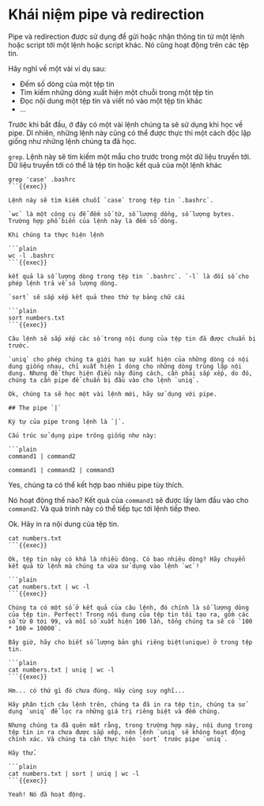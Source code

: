# Khái niệm pipe và redirection

Pipe và redirection được sử dụng để gửi hoặc nhận thông tin từ một lệnh hoặc script tới một lệnh hoặc script khác. Nó cũng hoạt động trên các tệp tin.

Hãy nghĩ về một vài ví dụ sau:
- Đếm số dòng của một tệp tin
- Tìm kiếm những dòng xuất hiện một chuỗi trong một tệp tin
- Đọc nội dung một tệp tin và viết nó vào một tệp tin khác
- ...

Trước khi bắt đầu, ở đây có một vài lệnh chúng ta sẽ sử dụng khi học về pipe. Dĩ nhiên, những lệnh này cũng có thể được thực thi một cách độc lập giống như những lệnh chúng ta đã học.

`grep`. Lệnh này sẽ tìm kiếm một mẫu cho trước trong một dữ liệu truyền tới. Dữ liệu truyền tới có thể là tệp tin hoặc kết quả của một lệnh khác

```plain
grep 'case' .bashrc
```{{exec}}

Lệnh này sẽ tìm kiếm chuỗi `case` trong tệp tin `.bashrc`.

`wc` là một công cụ để đếm số từ, số lượng dồng, số lượng bytes. Trường hợp phổ biến của lệnh này là đếm số dòng.

Khi chúng ta thực hiện lệnh 

```plain
wc -l .bashrc
```{{exec}}

kết quả là số lượng dòng trong tệp tin `.bashrc`. `-l` là đối số cho phép lệnh trả về só lượng dòng.

`sort` sẽ sắp xếp kết quả theo thứ tự bảng chữ cái

```plain
sort numbers.txt
```{{exec}}

Câu lệnh sẽ sắp xếp các số trong nội dung của tệp tin đã được chuẩn bị trước.

`uniq` cho phép chúng ta giới hạn sự xuất hiện của những dòng có nội dung giống nhau, chỉ xuất hiện 1 dòng cho những dòng trùng lặp nội dung. Nhưng để thực hiện điều này đúng cách, cần phải sắp xếp, do đó, chúng ta cần pipe để chuẩn bị đầu vào cho lệnh `uniq`.

Ok, chúng ta sẽ học một vài lệnh mới, hãy sử dụng với pipe.

## The pipe `|`

Ký tự của pipe trong lệnh là `|`.

Cấu trúc sử dụng pipe trông giống như này:

```plain
command1 | command2
```

```plain
command1 | command2 | command3
```

Yes, chúng ta có thể kết hợp bao nhiêu pipe tùy thích.

Nó hoạt động thế nào? Kết quả của `command1` sẽ được lấy làm đầu vào cho `command2`. Và quá trình này có thể tiếp tục tới lệnh tiếp theo.

Ok. Hãy in ra nội dung của tệp tin.

```plain
cat numbers.txt
```{{exec}}

Ok, tệp tin này có khá là nhiều dòng. Có bao nhiêu dòng? Hãy chuyển kết quả từ lệnh mà chúng ta vừa sử dụng vào lệnh `wc`!

```plain
cat numbers.txt | wc -l
```{{exec}}

Chúng ta có một số ở kết quả của câu lệnh, đó chính là số lượng dòng của tệp tin. Perfect! Trong nội dung của tệp tin tôi tạo ra, gồm các số từ 0 tới 99, và mỗi số xuất hiện 100 lần, tổng chúng ta sẽ có `100 * 100 = 10000`.

Bây giờ, hãy cho biết số lượng bản ghi riêng biệt(unique) ở trong tệp tin. 

```plain
cat numbers.txt | uniq | wc -l
```{{exec}}

Hm... có thứ gì đó chưa đúng. Hãy cùng suy nghĩ...

Hãy phân tích câu lệnh trên, chúng ta đã in ra tệp tin, chúng ta sử dụng `uniq` để lọc ra những giá trị riêng biệt và đếm chúng. 

Nhưng chúng ta đã quên mất rằng, trong trường hợp này, nội dung trong tệp tin in ra chưa được sắp xếp, nên lệnh `uniq` sẽ không hoạt động chính xác. Và chúng ta cần thực hiện `sort` trước pipe `uniq`.

Hãy thử.

```plain
cat numbers.txt | sort | uniq | wc -l
```{{exec}}

Yeah! Nó đã hoạt động. 
